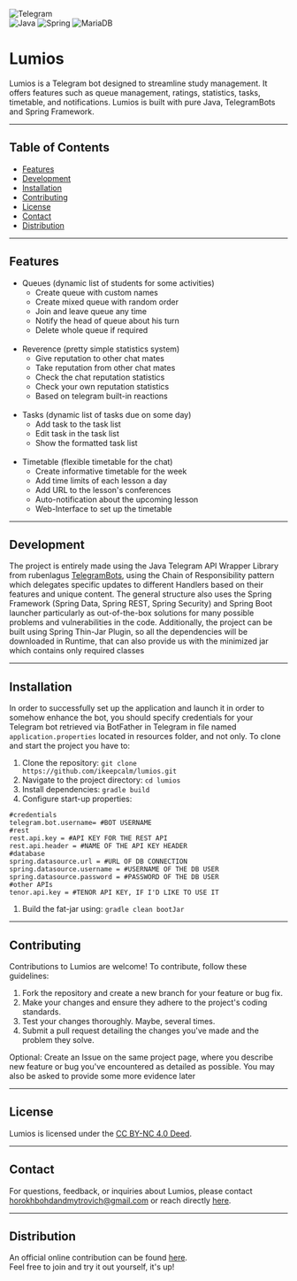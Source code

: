 ![Telegram](https://img.shields.io/badge/Telegram-2CA5E0?style=for-the-badge&logo=telegram&logoColor=white) 	
![Java](https://img.shields.io/badge/java-%23ED8B00.svg?style=for-the-badge&logo=openjdk&logoColor=white)
![Spring](https://img.shields.io/badge/spring-%236DB33F.svg?style=for-the-badge&logo=spring&logoColor=white)
![MariaDB](https://img.shields.io/badge/MariaDB-003545?style=for-the-badge&logo=mariadb&logoColor=white)

# Lumios

Lumios is a Telegram bot designed to streamline study management. It offers features such as queue management, ratings,
statistics, tasks, timetable, and notifications. Lumios is built with pure Java, TelegramBots and Spring Framework.

---

## Table of Contents

- [Features](#features)
- [Development](#development)
- [Installation](#installation)
- [Contributing](#contributing)
- [License](#license)
- [Contact](#contact)
- [Distribution](#distribution)

---

## Features

* Queues (dynamic list of students for some activities)
    * Create queue with custom names
    * Create mixed queue with random order
    * Join and leave queue any time
    * Notify the head of queue about his turn
    * Delete whole queue if required
      <br><br>
* Reverence (pretty simple statistics system)
    * Give reputation to other chat mates
    * Take reputation from other chat mates
    * Check the chat reputation statistics
    * Check your own reputation statistics
    * Based on telegram built-in reactions
      <br><br>
* Tasks (dynamic list of tasks due on some day)
    * Add task to the task list
    * Edit task in the task list
    * Show the formatted task list
      <br><br>
* Timetable (flexible timetable for the chat)
    * Create informative timetable for the week
    * Add time limits of each lesson a day
    * Add URL to the lesson's conferences
    * Auto-notification about the upcoming lesson
    * Web-Interface to set up the timetable

---

## Development

The project is entirely made using the Java Telegram API Wrapper Library from
rubenlagus <a href="https://github.com/rubenlagus/TelegramBots"> TelegramBots</a>, using the Chain of Responsibility
pattern which delegates specific updates to different Handlers based on their features and unique content. The general
structure also uses the Spring Framework (Spring Data, Spring REST, Spring Security) and Spring Boot launcher
particularly as out-of-the-box solutions for many possible problems and vulnerabilities in the code. Additionally, the
project can be built using Spring Thin-Jar Plugin, so all the dependencies will be downloaded in Runtime, that can also
provide us with the minimized jar which contains only required classes

---

## Installation

In order to successfully set up the application and launch it in order to somehow enhance the bot, you should specify
credentials for your Telegram bot retrieved via BotFather in Telegram in file named ```application.properties``` located
in resources folder, and not only. To clone and start the project you have to:

1. Clone the repository: `git clone https://github.com/ikeepcalm/lumios.git`
2. Navigate to the project directory: `cd lumios`
3. Install dependencies: `gradle build`
4. Configure start-up properties:

```properties
#credentials
telegram.bot.username= #BOT USERNAME
#rest
rest.api.key = #API KEY FOR THE REST API
rest.api.header = #NAME OF THE API KEY HEADER
#database
spring.datasource.url = #URL OF DB CONNECTION
spring.datasource.username = #USERNAME OF THE DB USER
spring.datasource.password = #PASSWORD OF THE DB USER
#other APIs
tenor.api.key = #TENOR API KEY, IF I'D LIKE TO USE IT
```

1. Build the fat-jar using: `gradle clean bootJar`

---

## Contributing

Contributions to Lumios are welcome! To contribute, follow these guidelines:

1. Fork the repository and create a new branch for your feature or bug fix.
2. Make your changes and ensure they adhere to the project's coding standards.
3. Test your changes thoroughly. Maybe, several times.
4. Submit a pull request detailing the changes you've made and the problem they solve.

Optional: Create an Issue on the same project page, where you describe new feature or bug you've encountered as detailed
as possible. You may also be asked to provide some more evidence later

---

## License

Lumios is licensed under the [CC BY-NC 4.0 Deed](https://creativecommons.org/licenses/by-nc/4.0/deed.uk).

---

## Contact

For questions, feedback, or inquiries about Lumios, please
contact [horokhbohdandmytrovich@gmail.com](mailto:horokhbohdandmytrovich@gmail.com
) or reach directly [here](https://t.me/ikeepcalm).

---

## Distribution

An official online contribution can be found <a href="https://t.me/lumios_bot"> here</a>. <br> Feel free to join and try
it out yourself, it's up!
